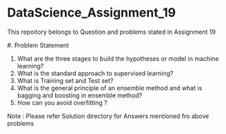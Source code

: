# DataScience_Assignment_19

 This repoitory belongs to Question and problems stated in Assignment 19

#. Problem Statement
1. What are the three stages to build the hypotheses or model in machine learning?
2. What is the standard approach to supervised learning?
3. What is Training set and Test set?
4. What is the general principle of an ensemble method and what is bagging and
boosting in ensemble method?
5. How can you avoid overfitting ?

Note :
Please refer Solution directory for Answers mentioned fro above problems
